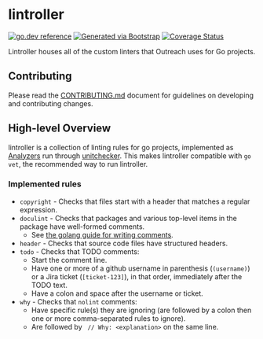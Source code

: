 # lintroller
[![go.dev reference](https://img.shields.io/badge/go.dev-reference-007d9c?logo=go&logoColor=white)](https://pkg.go.dev/github.com/getoutreach/lintroller)
[![Generated via Bootstrap](https://img.shields.io/badge/Outreach-Bootstrap-%235951ff)](https://github.com/getoutreach/bootstrap)
[![Coverage Status](https://coveralls.io/repos/github/getoutreach/lintroller/badge.svg?branch=main)](https://coveralls.io/github//getoutreach/lintroller?branch=main)
<!-- <<Stencil::Block(extraBadges)>> -->

<!-- <</Stencil::Block>> -->

Lintroller houses all of the custom linters that Outreach uses for Go projects.

## Contributing

Please read the [CONTRIBUTING.md](CONTRIBUTING.md) document for guidelines on developing and contributing changes.

## High-level Overview

<!-- <<Stencil::Block(overview)>> -->

lintroller is a collection of linting rules for go projects, implemented as
[Analyzers](https://pkg.go.dev/golang.org/x/tools@v0.1.12/go/analysis#Analyzer)
run through
[unitchecker](https://pkg.go.dev/golang.org/x/tools/go/analysis/unitchecker).
This makes lintroller compatible with `go vet`, the recommended way to run lintroller.

### Implemented rules

- `copyright` - Checks that files start with a header that matches a regular expression.
- `doculint` - Checks that packages and various top-level items in the package have well-formed comments.
  - See [the golang guide for writing comments](https://go.dev/doc/comment).
- `header` - Checks that source code files have structured headers.
- `todo` - Checks that TODO comments:
  - Start the comment line.
  - Have one or more of a github username in parenthesis (`(username)`) or a Jira ticket (`[ticket-123]`), in that order, immediately after the TODO text.
  - Have a colon and space after the username or ticket.
- `why` - Checks that `nolint` comments:
  - Have specific rule(s) they are ignoring (are followed by a colon then one or more comma-separated rules to ignore).
  - Are followed by ` // Why: <explanation>` on the same line.

<!-- <</Stencil::Block>> -->
